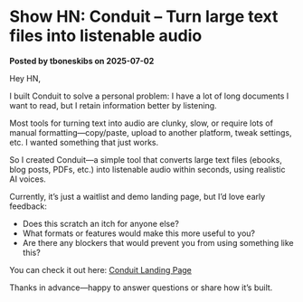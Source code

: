 # Show HN: Conduit – Turn large text files into listenable audio

**Posted by tboneskibs on 2025-07-02**

Hey HN,

I built Conduit to solve a personal problem: I have a lot of long documents I want to read, but I retain information better by listening.

Most tools for turning text into audio are clunky, slow, or require lots of manual formatting—copy/paste, upload to another platform, tweak settings, etc. I wanted something that just works.

So I created Conduit—a simple tool that converts large text files (ebooks, blog posts, PDFs, etc.) into listenable audio within seconds, using realistic AI voices.

Currently, it’s just a waitlist and demo landing page, but I’d love early feedback:

- Does this scratch an itch for anyone else?
- What formats or features would make this more useful to you?
- Are there any blockers that would prevent you from using something like this?

You can check it out here: [Conduit Landing Page](https://conduit-landing-page-git-master-tobys-projects-a638df7e.vercel.app)

Thanks in advance—happy to answer questions or share how it’s built.